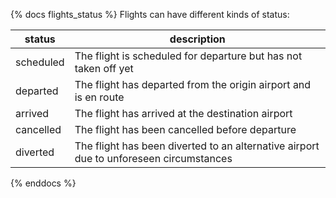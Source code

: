 {% docs flights_status %}
Flights can have different kinds of status:

| status         | description                                                               |
|----------------|---------------------------------------------------------------------------|
| scheduled      | The flight is scheduled for departure but has not taken off yet            |
| departed       | The flight has departed from the origin airport and is en route            |
| arrived        | The flight has arrived at the destination airport                           |
| cancelled      | The flight has been cancelled before departure                             |
| diverted       | The flight has been diverted to an alternative airport due to unforeseen circumstances |

{% enddocs %}